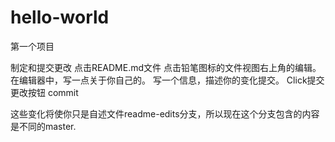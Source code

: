 # hello-world
第一个项目


制定和提交更改
点击README.md文件
点击铅笔图标的文件视图右上角的编辑。
在编辑器中，写一点关于你自己的。
写一个信息，描述你的变化提交。
Click提交更改按钮
commit

这些变化将使你只是自述文件readme-edits分支，所以现在这个分支包含的内容是不同的master.
